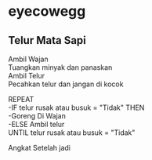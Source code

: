 # eyecowegg

## Telur Mata Sapi

Ambil Wajan  
Tuangkan minyak dan panaskan  
Ambil Telur  
Pecahkan telur dan jangan di kocok  

REPEAT  
-IF telur rusak atau busuk = "Tidak" THEN  
-Goreng Di Wajan  
-ELSE Ambil telur  
UNTIL telur rusak atau busuk = "Tidak"  

Angkat Setelah jadi  
